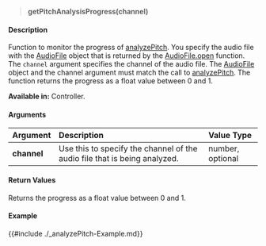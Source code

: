 
>**getPitchAnalysisProgress(channel)**

#### Description

Function to monitor the progress of [analyzePitch](./analyzePitch.md). You specify the audio file with the [AudioFile](./Audio-File.md) object that is returned by the [AudioFile.open](./AudioFileopen.md) function. The ``channel`` argument specifies the channel of the audio file. The [AudioFile](./Audio-File.md) object and the channel argument must match the call to [analyzePitch](./analyzePitch.md). The function returns the progress as a float value between 0 and 1.

**Available in:** Controller.

#### Arguments

|Argument|Description|Value Type|
|:-|:-|:-|
|**channel**|Use this to specify the channel of the audio file that is being analyzed.|number, optional|

#### Return Values

Returns the progress as a float value between 0 and 1.

#### Example

{{#include ./_analyzePitch-Example.md}}
